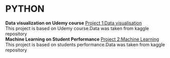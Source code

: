# PYTHON
**Data visualization on Udemy course**
[Project 1:Data visualisation](https://github.com/nafiya1236/data_analytics/blob/main/udemy%20course%20P.ipynb)\
This project is based on Udemy course.Data was taken from kaggle repository\
**Machine Learning on Student Performance**
[Project 2:Machine Learning](https://github.com/nafiya1236/data_analytics/blob/main/student%20performance%20ML.ipynb)\
This project is based on students performance.Data was taken from kaggle repository
